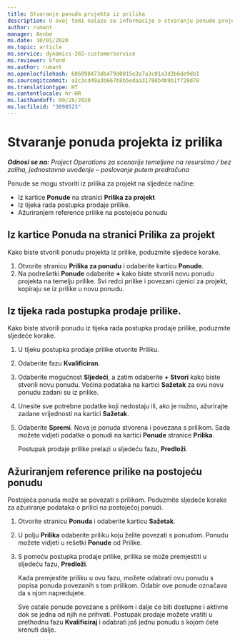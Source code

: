 ```yaml
---
title: Stvaranje ponuda projekta iz prilika
description: U ovoj temi nalaze se informacije o stvaranju ponude projekta iz prilike.
author: rumant
manager: Annbe
ms.date: 10/01/2020
ms.topic: article
ms.service: dynamics-365-customerservice
ms.reviewer: kfend
ms.author: rumant
ms.openlocfilehash: 606098473db479d0015e3a7a3c01a3d3b6de9db1
ms.sourcegitcommit: a2c3cd49a3b667b8b5edaa31788b4b9b1f728d78
ms.translationtype: HT
ms.contentlocale: hr-HR
ms.lasthandoff: 09/28/2020
ms.locfileid: "3898523"
---
```

# <a name="create-project-quotes-from-opportunities"></a>Stvaranje ponuda projekta iz prilika

_**Odnosi se na:** Project Operations za scenarije temeljene na resursima / bez zaliha, jednostavno uvođenje – poslovanje putem predračuna_

Ponude se mogu stvoriti iz prilika za projekt na sljedeće načine:

- Iz kartice **Ponude** na stranici **Prilika za projekt**
- Iz tijeka rada postupka prodaje prilike.
- Ažuriranjem reference prilike na postojeću ponudu

## <a name="from-the-quotes-tab-of-the-project-opportunity-page"></a>Iz kartice Ponuda na stranici Prilika za projekt

Kako biste stvorili ponudu projekta iz prilike, poduzmite sljedeće korake.

1. Otvorite stranicu **Prilika za ponudu** i odaberite karticu **Ponude**. 
2. Na podrešetki **Ponude** odaberite **+** kako biste stvorili novu ponudu projekta na temelju prilike. Svi redci prilike i povezani cjenici za projekt, kopiraju se iz prilike u novu ponudu.

## <a name="from-the-opportunity-sales-process-flow"></a>Iz tijeka rada postupka prodaje prilike.

Kako biste stvorili ponudu iz tijeka rada postupka prodaje prilike, poduzmite sljedeće korake.

1. U tijeku postupka prodaje prilike otvorite Priliku.
2. Odaberite fazu **Kvalificiran**. 
3. Odaberite mogućnost **Sljedeći**, a zatim odaberite **+ Stvori** kako biste stvorili novu ponudu. Većina podataka na kartici **Sažetak** za ovu novu ponudu zadani su iz prilike. 
4. Unesite sve potrebne podatke koji nedostaju ili, ako je nužno, ažurirajte zadane vrijednosti na kartici **Sažetak**.
5. Odaberite **Spremi**. Nova je ponuda stvorena i povezana s prilikom. Sada možete vidjeti podatke o ponudi na kartici **Ponude** stranice **Prilika**. 

   Postupak prodaje prilike prelazi u sljedeću fazu, **Predloži**.


## <a name="by-updating-the-opportunity-reference-on-an-existing-quote"></a>Ažuriranjem reference prilike na postojeću ponudu

Postojeća ponuda može se povezati s prilikom. Poduzmite sljedeće korake za ažuriranje podataka o prilici na postojećoj ponudi.

1. Otvorite stranicu **Ponuda** i odaberite karticu **Sažetak**.
2. U polju **Prilika** odaberite priliku koju želite povezati s ponudom. Ponudu možete vidjeti u rešetki **Ponude** od Prilike. 
3. S pomoću postupka prodaje prilike, prilika se može premjestiti u sljedeću fazu, **Predloži**. 

   Kada premjestite priliku u ovu fazu, možete odabrati ovu ponudu s popisa ponuda povezanih s tom prilikom. Odabir ove ponude označava da s njom napredujete.

   Sve ostale ponude povezane s prilikom i dalje će biti dostupne i aktivne dok se jedna od njih ne prihvati. Postupak prodaje možete vratiti u prethodnu fazu **Kvalificiraj** i odabrati još jednu ponudu s kojom ćete krenuti dalje.
